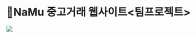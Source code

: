 # 🌳NaMu 중고거래 웹사이트<팀프로젝트>

<p dir="auto"><a target="_blank" rel="noopener noreferrer nofollow" href="https://raw.githubusercontent.com/abhinavs/moonwalk/master/_screenshots/index.png"><img src="https://raw.githubusercontent.com/abhinavs/moonwalk/master/_screenshots/index.png" style="max-width: 100%;"></a></p>
